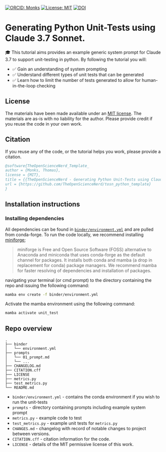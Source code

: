 [![ORCID: Monks](https://img.shields.io/badge/Tom_Monks_ORCID-0000--0003--2631--4481-brightgreen)](https://orcid.org/0000-0003-2631-4481)
[![License: MIT](https://img.shields.io/badge/License-MIT-yellow.svg)](https://opensource.org/licenses/MIT)
[![DOI](https://zenodo.org/badge/DOI/10.5281/zenodo.15206902.svg)](https://doi.org/10.5281/zenodo.15206902)

# Generating Python Unit-Tests using Claude 3.7 Sonnet.

🎓 This tutorial aims provides an example generic system prompt for Claude 3.7 to support unit-testing in python.  By following the tutorial you will:

* ✅ Gain an understanding of system prompting
* ✅ Understand different types of unit tests that can be generated
* ✅ Learn how to limit the number of tests generated to allow for human-in-the-loop checking


## License

The materials have been made available under an [MIT license](LICENCE).  The materials are as-is with no liability for the author. Please provide credit if you reuse the code in your own work.

## Citation

If you reuse any of the code, or the tutorial helps you work, please provide a citation.

```bibtex
@software{TheOpenScienceNerd_Template_
author = {Monks, Thomas},
license = {MIT},
title = {{TheOpenScienceNerd - Generating Python Unit-Tests using Claude 3.7 Sonnet}},
url = {https://github.com/TheOpenScienceNerd/tosn_python_template}
}
```

## Installation instructions

### Installing dependencies

All dependencies can be found in [`binder/environment.yml`]() and are pulled from conda-forge.  To run the code locally, we recommend installing [miniforge](https://github.com/conda-forge/miniforge);

> miniforge is Free and Open Source Software (FOSS) alternative to Anaconda and miniconda that uses conda-forge as the default channel for packages. It installs both conda and mamba (a drop in replacement for conda) package managers.  We recommend mamba for faster resolving of dependencies and installation of packages. 

navigating your terminal (or cmd prompt) to the directory containing the repo and issuing the following command:

```bash
mamba env create -f binder/environment.yml
```

Activate the mamba environment using the following command:

```bash
mamba activate unit_test
```


## Repo overview

```
.
├── binder
│   └── environment.yml
├── prompts
│   └── 01_prompt.md
│   └── ...
├── CHANGELOG.md
├── CITATION.cff
├── LICENSE
├── metrics.py
├── test_metrics.py
└── README.md
```

* `binder/environment.yml` - contains the conda environment if you wish to run the unit-tests
* `prompts` - directory containing prompts including example system prompt
* `metrics.py` - example code to test
* `test_metrics.py` - example unit tests for `metrics.py`
* `CHANGES.md` - changelog with record of notable changes to project between versions.
* `CITATION.cff` - citation information for the code.
* `LICENSE` - details of the MIT permissive license of this work.
